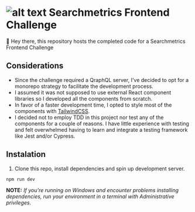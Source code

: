 # ![alt text][logo] Searchmetrics Frontend Challenge

[logo]: https://www.searchmetrics.com/app/themes/searchmetrics/assets/favs//favicon-32x32.png "Searchmetrics Logo"

👋 Hey there, this repository hosts the completed code for a Searchmetrics Frontend Challenge


## Considerations
* Since the challenge required a QraphQL server, I've decided to opt for a monorepo strategy to facilitate the development process.
* I assumed it was not supposed to use external React component libraries so I developed all the components from scratch. 
* In favor of a faster development time, I opted to style most of the components with [TailwindCSS](https://tailwindcss.com/).
* I decided not to employ TDD in this project nor test any of the components for a couple of reasons. I have little experience with testing and felt overwhelmed having to learn and integrate a testing framework like Jest and/or Cypress.

## Instalation

1. Clone this repo, install dependencies and spin up development server.
```
npm run dev
```
**NOTE:** *If you're running on Windows and encounter problems installing dependencies, run your environment in a terminal with Administrative privileges.*
